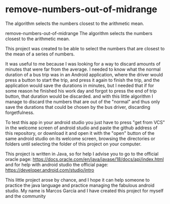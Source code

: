 # remove-numbers-out-of-midrange
The algorithm selects the numbers closest to the arithmetic mean.

remove-numbers-out-of-midrange
The algorithm selects the numbers closest to the arithmetic mean.

This project was created to be able to select the numbers that are closest to the mean of a series of numbers.

It was useful to me because I was looking for a way to discard amounts of minutes that were far from the average. I needed to know what the normal duration of a bus trip was in an Android application, where the driver would press a button to start the trip, and press it again to finish the trip, and the application would save the durations in minutes, but I needed that if for some reason he finished his work day and forgot to press the end of trip button, that duration would be discarded. and with this little algorithm I manage to discard the numbers that are out of the "normal" and thus only save the durations that could be chosen by the bus driver, discarding forgetfulness.

To test this app in your android studio you just have to press "get from VCS" in the welcome screen of android studio and paste the github address of this repository, or download it and open it with the "open" button of the same android studio on its welcome screen, browsing the directories or folders until selecting the folder of this project on your computer.

This project is written in Java, so for help I advise you to go to the official oracle page: https://docs.oracle.com/en/java/javase/18/docs/api/index.html and for help with android studio the official page: https://developer.android.com/studio/intro

This little project arose by chance, and I hope it can help someone to practice the java language and practice managing the fabulous android studio. My name is Marcos García and I have created this project for myself and the community
